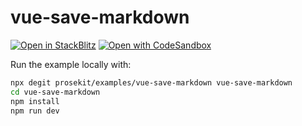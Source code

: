 # vue-save-markdown

[![Open in StackBlitz](https://developer.stackblitz.com/img/open_in_stackblitz.svg)](https://stackblitz.com/github/prosekit/examples/tree/master/vue-save-markdown)
[![Open with CodeSandbox](https://assets.codesandbox.io/github/button-edit-lime.svg)](https://codesandbox.io/p/sandbox/github/prosekit/examples/tree/master/vue-save-markdown)

Run the example locally with:

```bash
npx degit prosekit/examples/vue-save-markdown vue-save-markdown
cd vue-save-markdown
npm install
npm run dev
```
